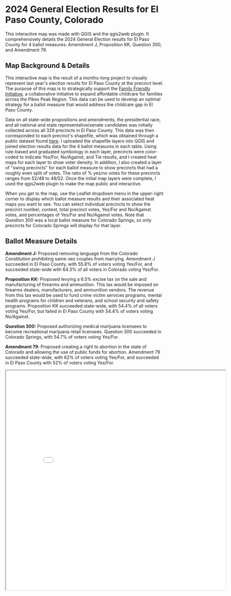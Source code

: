 # 2024 General Election Results for El Paso County, Colorado

This interactive map was made with QGIS and the qgis2web plugin. It comprehensively details the 2024 General Election results for El Paso County for 4 ballot measures: Amendment J, Proposition KK, Question 300, and Amendment 79.

## Map Background & Details

This interactive map is the result of a months-long project to visually represent last year's election results for El Paso County at the precinct level. The purpose of this map is to strategically support the <a href="https://www.jointinitiatives.org/family-friendly-initiative/">Family Friendly Initiative</a>, a collaborative initiative to expand affordable childcare for families across the Pikes Peak Region. This data can be used to develop an optimal strategy for a ballot measure that would address the childcare gap in El Paso County.

Data on all state-wide propositions and amendments, the presidential race, and all national and state representative/senate candidates was initially collected across all 329 precincts in El Paso County. This data was then corresponded to each precinct's shapefile, which was obtained through a public dataset found <a href="https://opendata-elpasoco.hub.arcgis.com/datasets/6a9d04124af34a218dfebdbfc2c16864_0/about">here</a>. I uploaded the shapefile layers into QGIS and joined election results data for the 4 ballot measures in each table. Using rule-based and graduated symbology in each layer, precincts were color-coded to indicate Yes/For, No/Against, and Tie results, and I created heat maps for each layer to show voter density. In addition, I also created a layer of "swing precincts" for each ballot measure to show precincts that had a roughly even split of votes. The ratio of % yes/no votes for these precincts ranges from 52/48 to 48/52. Once the initial map layers were complete, I used the qgis2web plugin to make the map public and interactive.

When you get to the map, use the Leaflet dropdown menu in the upper-right corner to display which ballot measure results and their associated heat maps you want to see. You can select individual precincts to show the precinct number, contest, total precinct votes, Yes/For and No/Against votes, and percentages of Yes/For and No/Against votes. Note that Question 300 was a local ballot measure for Colorado Springs, so only precincts for Colorado Springs will display for that layer.

## Ballot Measure Details

**Amendment J:** Proposed removing language from the Colorado Constitution prohibiting same-sex couples from marrying. Amendment J succeeded in El Paso County, with 55.8% of voters voting Yes/For, and succeeded state-wide with 64.3% of all voters in Colorado voting Yes/For.

**Proposition KK:** Proposed levying a 6.5% excise tax on the sale and manufacturing of firearms and ammunition. This tax would be imposed on firearms dealers, manufacturers, and ammunition vendors. The revenue from this tax would be used to fund crime victim services programs, mental health programs for children and veterans, and school security and safety programs. Proposition KK succeeded state-wide, with 54.4% of all voters voting Yes/For, but failed in El Paso County with 54.4% of voters voting No/Against.

**Question 300:** Proposed authorizing medical marijuana licensees to become recreational marijuana retail licensees. Question 300 succeeded in Colorado Springs, with 54.7% of voters voting Yes/For.

**Amendment 79**: Proposed creating a right to abortion in the state of Colorado and allowing the use of public funds for abortion. Amendment 79 succeeded state-wide, with 62% of voters voting Yes/For, and succeeded in El Paso County with 52% of voters voting Yes/For.

<iframe src="map.html" height="700" width="700"></iframe>

